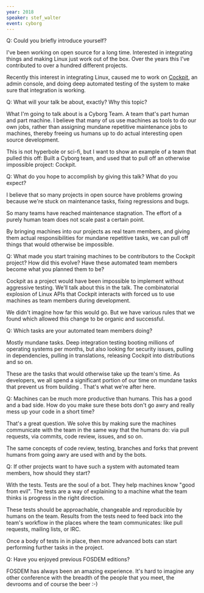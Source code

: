```yaml
---
year: 2018
speaker: stef_walter 
event: cyborg 
---
```


Q: Could you briefly introduce yourself?

I've been working on open source for a long time. Interested in integrating things and making Linux just work out of the box. Over the years this I've contributed to over a hundred different projects.

Recently this interest in integrating Linux, caused me to work on [Cockpit](http://cockpit-project.org/), an admin console, and doing deep automated testing of the system to make sure that integration is working.

Q: What will your talk be about, exactly? Why this topic?

What I'm going to talk about is a Cyborg Team. A team that's part human and part machine. I believe that many of us use machines as tools to do our own jobs, rather than assigning mundane repetitive maintenance jobs to machines, thereby freeing us humans up to do actual interesting open source development.

This is not hyperbole or sci-fi, but I want to show an example of a team that pulled this off: Built a Cyborg team, and used that to pull off an otherwise impossible project: Cockpit.

Q: What do you hope to accomplish by giving this talk? What do you expect?

I believe that so many projects in open source have problems growing because we're stuck on maintenance tasks, fixing regressions and bugs.

So many teams have reached maintenance stagnation. The effort of a purely human team does not scale past a certain point.

By bringing machines into our projects as real team members, and giving them actual responsibilities for mundane repetitive tasks, we can pull off things that would otherwise be impossible.

Q: What made you start training machines to be contributors to the Cockpit project? How did this evolve? Have these automated team members become what you planned them to be?

Cockpit as a project would have been impossible to implement without aggressive testing. We'll talk about this in the talk. The combinatorial explosion of Linux APIs that Cockpit interacts with forced us to use machines as team members during development.

We didn't imagine how far this would go. But we have various rules that we found which allowed this change to be organic and successful.

Q: Which tasks are your automated team members doing?

Mostly mundane tasks. Deep integration testing booting millions of operating systems per months, but also looking for security issues, pulling in dependencies, pulling in translations, releasing Cockpit into distributions and so on.

These are the tasks that would otherwise take up the team's time. As developers, we all spend a significant portion of our time on mundane tasks that prevent us from building . That's what we're after here.

Q: Machines can be much more productive than humans. This has a good and a bad side. How do you make sure these bots don't go awry and really mess up your code in a short time?

That's a great question. We solve this by making sure the machines communicate with the team in the same way that the humans do: via pull requests, via commits, code review, issues, and so on.

The same concepts of code review, testing, branches and forks that prevent humans from going awry are used with and by the bots.

Q: If other projects want to have such a system with automated team members, how should they start?

With the tests. Tests are the soul of a bot. They help machines know "good from evil". The tests are a way of explaining to a machine what the team thinks is progress in the right direction.

These tests should be approachable, changeable and reproducible by humans on the team. Results from the tests need to feed back into the team's workflow in the places where the team communicates: like pull requests, mailing lists, or IRC.

Once a body of tests in in place, then more advanced bots can start performing further tasks in the project.

Q: Have you enjoyed previous FOSDEM editions? 

FOSDEM has always been an amazing experience. It's hard to imagine any other conference with the breadth of the people that you meet, the devrooms and of course the beer  :-)
